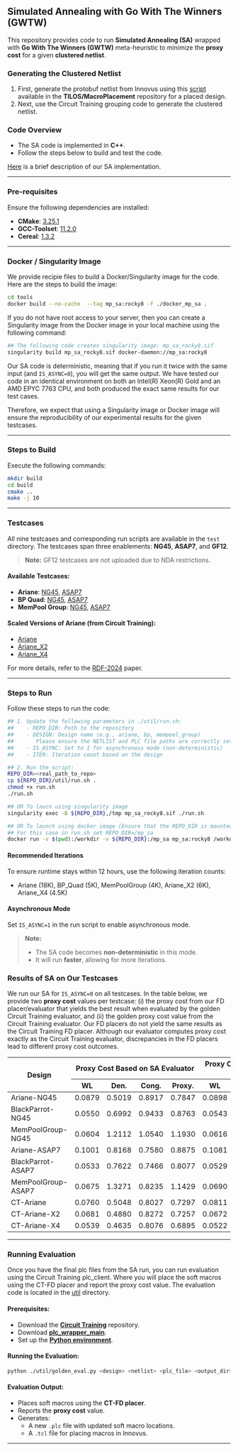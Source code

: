 ## Simulated Annealing with Go With The Winners (GWTW)

This repository provides code to run **Simulated Annealing (SA)** wrapped
with **Go With The Winners (GWTW)** meta-heuristic to minimize the **proxy cost**
for a given **clustered netlist**.

### Generating the Clustered Netlist
1. First, generate the protobuf netlist from Innovus using this [script](https://github.com/TILOS-AI-Institute/MacroPlacement/blob/main/Flows/util/gen_pb.tcl) available in the **TILOS/MacroPlacement** repository for a placed design.
2. Next, use the Circuit Training grouping code to generate the clustered netlist.

### Code Overview
- The SA code is implemented in **C++**.  
- Follow the steps below to build and test the code.

[Here](./doc/MP_SA.pdf) is a brief description of our SA implementation.
<!-- <iframe src="./doc/MP_SA.pdf" width="100%" height="500px" style="border: none;"></iframe> -->

---
### Pre-requisites
Ensure the following dependencies are installed:
- **CMake**: [3.25.1](https://github.com/Kitware/CMake/archive/refs/tags/v3.25.1.tar.gz)  
- **GCC-Toolset**: [11.2.0](https://ftp.gnu.org/gnu/gcc/gcc-11.2.0)  
- **Cereal**: [1.3.2](https://github.com/USCiLab/cereal/archive/refs/tags/v1.3.2.tar.gz)  

---
### Docker / Singularity Image
We provide recipie files to build a Docker/Singularity image for the code.
Here are the steps to build the image:
```bash
cd tools
docker build --no-cache  --tag mp_sa:rocky8 -f ./docker_mp_sa .
```

If you do not have root access to your server, then you can create a Singularity
image from the Docker image in your local machine using the following command:
```bash
## The following code creates singularity image: mp_sa_rocky8.sif
singularity build mp_sa_rocky8.sif docker-daemon://mp_sa:rocky8
```
Our SA code is deterministic, meaning that if you run it twice with the same 
input (and `IS_ASYNC=0`), you will get the same output. We have tested our
code in an identical environment on both an Intel(R) Xeon(R) Gold and an AMD
EPYC 7763 CPU, and both produced the exact same results for our test cases.
  
Therefore, we expect that using a Singularity image or Docker image will ensure
the reproducibility of our experimental results for the given testcases.

---
### Steps to Build
Execute the following commands:
```bash
mkdir build
cd build
cmake ..
make -j 10
```

---
### Testcases
All nine testcases and corresponding run scripts are available in the `test` directory. The testcases span three enablements: **NG45**, **ASAP7**, and **GF12**.  
> **Note:** GF12 testcases are not uploaded due to NDA restrictions.

#### Available Testcases:
- **Ariane**: [NG45](./test/ariane133_ng45), [ASAP7](./test/ariane_asap7/)
- **BP Quad**: [NG45](./test/bp_ng45/), [ASAP7](./test/bp_asap7/)
- **MemPool Group**: [NG45](./test/mempool_group_ng45/), [ASAP7](./test/mempool_group_asap7/)

#### Scaled Versions of Ariane (from Circuit Training):
- [Ariane](./test/ariane/)  
- [Ariane_X2](./test/ariane_X2_xflip/)  
- [Ariane_X4](./test/ariane_X4_xflip_yflip/)

For more details, refer to the [RDF-2024](https://vlsicad.ucsd.edu/Publications/Conferences/412/c412.pdf) paper.

---
### Steps to Run
Follow these steps to run the code:
```bash
## 1. Update the following parameters in ./util/run.sh:
##    - REPO_DIR: Path to the repository
##    - DESIGN: Design name (e.g., ariane, bp, mempool_group)
##       Please ensure the NETLIST and PLC file paths are correctly set.
##    - IS_ASYNC: Set to 1 for asynchronous mode (non-deterministic)
##    - ITER: Iteration count based on the design

## 2. Run the script:
REPO_DIR=<real_path_to_repo>
cp ${REPO_DIR}/util/run.sh .
chmod +x run.sh
./run.sh

## OR To laucn using singularity image
singularity exec -B ${REPO_DIR},/tmp mp_sa_rocky8.sif ./run.sh

## OR To launch using docker image (Ensure that the REPO_DIR is mounted and the current directory is the workdir)
## For this case in run.sh set REPO_DIR=/mp_sa
docker run -v $(pwd):/workdir -v ${REPO_DIR}:/mp_sa mp_sa:rocky8 /workdir/run.sh
```

#### Recommended Iterations
To ensure runtime stays within 12 hours, use the following iteration counts:
- Ariane (18K), BP_Quad (5K), MemPoolGroup (4K), Ariane_X2 (6K), Ariane_X4 (4.5K)

#### Asynchronous Mode
Set `IS_ASYNC=1` in the run script to enable asynchronous mode.  
> **Note:**  
> - The SA code becomes **non-deterministic** in this mode.  
> - It will run **faster**, allowing for more iterations.

### Results of SA on Our Testcases
We run our SA for `IS_ASYNC=0` on all testcases. In the table below, we
provide two **proxy cost** values per testcase: (i) the proxy cost from our FD
placer/evaluator that yields the best result when evaluated by the golden
Circuit Training evaluator, and (ii) the golden proxy cost value from the 
Circuit Training evaluator. Our FD placers do not yield the same results
as the Circuit Training FD placer. Although our evaluator computes proxy cost
exactly as the Circuit Training evaluator, discrepancies in the FD placers
lead to different proxy cost outcomes.

<table><thead>
  <tr>
    <th rowspan="2">Design</th>
    <th colspan="4">Proxy Cost Based on SA Evaluator</th>
    <th colspan="4">Proxy Cost Based on CT (Golden) Evaluator</th>
  </tr>
  <tr>
    <th>WL</th>
    <th>Den.</th>
    <th>Cong.</th>
    <th>Proxy.</th>
    <th>WL</th>
    <th>Den.</th>
    <th>Cong.</th>
    <th>Proxy.</th>
  </tr></thead>
<tbody>
  <tr>
    <td>Ariane-NG45</td>
    <td>0.0879</td>
    <td>0.5019</td>
    <td>0.8917</td>
    <td>0.7847</td>
    <td>0.0898</td>
    <td>0.5146</td>
    <td>0.9068</td>
    <td>0.8005</td>
  </tr>
  <tr>
    <td>BlackParrot-NG45</td>
    <td>0.0550</td>
    <td>0.6992</td>
    <td>0.9433</td>
    <td>0.8763</td>
    <td>0.0543</td>
    <td>0.7114</td>
    <td>0.9361</td>
    <td>0.8781</td>
  </tr>
  <tr>
    <td>MemPoolGroup-NG45</td>
    <td>0.0604</td>
    <td>1.2112</td>
    <td>1.0540</td>
    <td>1.1930</td>
    <td>0.0616</td>
    <td>1.1308</td>
    <td>1.0948</td>
    <td>1.1744</td>
  </tr>
  <tr>
    <td>Ariane-ASAP7</td>
    <td>0.1001</td>
    <td>0.8168</td>
    <td>0.7580</td>
    <td>0.8875</td>
    <td>0.1081</td>
    <td>0.8169</td>
    <td>0.8216</td>
    <td>0.9274</td>
  </tr>
  <tr>
    <td>BlackParrot-ASAP7</td>
    <td>0.0533</td>
    <td>0.7622</td>
    <td>0.7466</td>
    <td>0.8077</td>
    <td>0.0529</td>
    <td>0.7584</td>
    <td>0.7505</td>
    <td>0.8074</td>
  </tr>
  <tr>
    <td>MemPoolGroup-ASAP7</td>
    <td>0.0675</td>
    <td>1.3271</td>
    <td>0.8235</td>
    <td>1.1429</td>
    <td>0.0690</td>
    <td>1.3050</td>
    <td>0.8338</td>
    <td>1.1384</td>
  </tr>
  <tr>
    <td>CT-Ariane</td>
    <td>0.0760</td>
    <td>0.5048</td>
    <td>0.8027</td>
    <td>0.7297</td>
    <td>0.0811</td>
    <td>0.5246</td>
    <td>0.8138</td>
    <td>0.7503</td>
  </tr>
  <tr>
    <td>CT-Ariane-X2</td>
    <td>0.0681</td>
    <td>0.4880</td>
    <td>0.8272</td>
    <td>0.7257</td>
    <td>0.0672</td>
    <td>0.4898</td>
    <td>0.8341</td>
    <td>0.7292</td>
  </tr>
  <tr>
    <td>CT-Ariane-X4</td>
    <td>0.0539</td>
    <td>0.4635</td>
    <td>0.8076</td>
    <td>0.6895</td>
    <td>0.0522</td>
    <td>0.4668</td>
    <td>0.8146</td>
    <td>0.6929</td>
  </tr>
</tbody></table>


---
### Running Evaluation
Once you have the final plc files from the SA run, you can run evaluation using 
the Circuit Training plc\_client. Where you will place the soft macros using the
CT-FD placer and report the proxy cost value. The evaluation code is located in
the [util](./util/) directory.

#### Prerequisites:
- Download the **[Circuit Training](https://github.com/google-research/circuit_training)** repository.  
- Download **[plc_wrapper_main](https://storage.googleapis.com/rl-infra-public/circuit-training/placement_cost/plc_wrapper_main_0.0.4)**.  
- Set up the **[Python environment](https://storage.googleapis.com/rl-infra-public/circuit-training/placement_cost/plc_wrapper_main_)**.

#### Running the Evaluation:
```bash
python ./util/golden_eval.py <design> <netlist> <plc_file> <output_dir>
```

#### Evaluation Output:
- Places soft macros using the **CT-FD placer**.  
- Reports the **proxy cost** value.  
- Generates:
  - A new `.plc` file with updated soft macro locations.  
  - A `.tcl` file for placing macros in Innovus.
---
